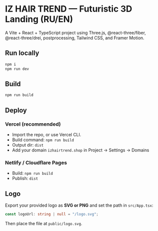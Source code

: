 # IZ HAIR TREND — Futuristic 3D Landing (RU/EN)

A Vite + React + TypeScript project using Three.js, @react-three/fiber, @react-three/drei, postprocessing, Tailwind CSS, and Framer Motion.

## Run locally
```bash
npm i
npm run dev
```

## Build
```bash
npm run build
```

## Deploy
### Vercel (recommended)
- Import the repo, or use Vercel CLI.
- Build command: `npm run build`
- Output dir: `dist`
- Add your domain `izhairtrend.shop` in Project → Settings → Domains

### Netlify / Cloudflare Pages
- Build: `npm run build`
- Publish: `dist`

## Logo
Export your provided logo as **SVG or PNG** and set the path in `src/App.tsx`:
```ts
const logoUrl: string | null = "/logo.svg";
```
Then place the file at `public/logo.svg`.
